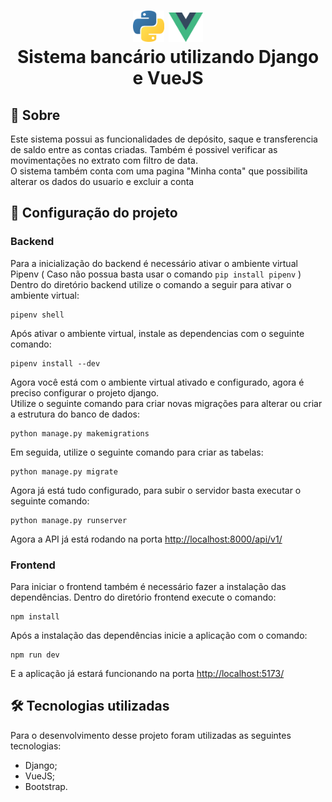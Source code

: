 <h1 align="center">
 <img src="https://github.com/ipedromotta/VueJS-Flask/blob/main/frontend/src/assets/logo-python.png" width="50"> <img src="https://github.com/ipedromotta/VueJS-Flask/blob/main/frontend/src/assets/logo.png" width="55"><br>Sistema bancário utilizando Django e VueJS
</h1>

## :page_facing_up: Sobre #
Este sistema possui as funcionalidades de depósito, saque e transferencia de saldo entre as contas criadas. Também é possivel verificar as movimentações no extrato com filtro de data. <br>
O sistema também conta com uma pagina "Minha conta" que possibilita alterar os dados do usuario e excluir a conta

## :wrench: Configuração do projeto #
### Backend
Para a inicialização do backend é necessário ativar o ambiente virtual Pipenv ( Caso não possua basta usar o comando ```pip install pipenv``` )<br>
Dentro do diretório backend utilize o comando a seguir para ativar o ambiente virtual:
```
pipenv shell
```
Após ativar o ambiente virtual, instale as dependencias com o seguinte comando:
```
pipenv install --dev
```
Agora você está com o ambiente virtual ativado e configurado, agora é preciso configurar o projeto django.<br>
Utilize o seguinte comando para criar novas migrações para alterar ou criar a estrutura do banco de dados:
```
python manage.py makemigrations
```
Em seguida, utilize o seguinte comando para criar as tabelas:
```
python manage.py migrate
```
Agora já está tudo configurado, para subir o servidor basta executar o seguinte comando:
```
python manage.py runserver
```
Agora a API já está rodando na porta <a href="http://localhost:8000/api/v1/">http://localhost:8000/api/v1/</a><br>

### Frontend
Para iniciar o frontend também é necessário fazer a instalação das dependências. Dentro do diretório frontend execute o comando:
```
npm install
```
Após a instalação das dependências inicie a aplicação com o comando:
```
npm run dev
```
E a aplicação já estará funcionando na porta <a href="http://localhost:5173/">http://localhost:5173/</a>


## 🛠️ Tecnologias utilizadas #

Para o desenvolvimento desse projeto foram utilizadas as seguintes tecnologias:

* Django;
* VueJS;
* Bootstrap.
